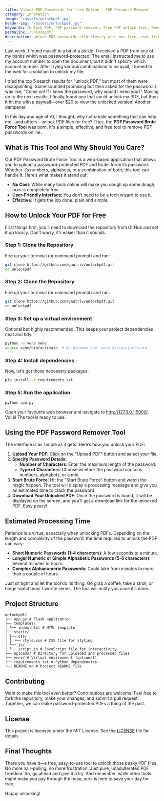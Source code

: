```yaml
---
title: Unlock PDF Passwords for free Online - PDF Password Remover
category: Innovation
image: "/assets/unlockpdf.jpg"
header-img: "/assets/unlockpdf.jpg"
keywords: [Unlock PDF, PDF password remover, Free PDF unlock tool, Remove PDF password online, Decrypt PDF, Open password-protected PDF, Best PDF password remover 2024, PDF password recovery, Free online PDF unlock, PDF unlock software]
permalink: /unlockpdf/
description: Unlock PDF passwords effortlessly with our free, user-friendly PDF Password Remover Tool. This blog post guides you through using our PDF unlock software to remove passwords from PDF files online. Say goodbye to expensive services and learn how to decrypt PDF files and open password-protected PDFs without hassle. Discover how to set up and use this effective PDF password recovery tool, and explore estimated processing times for different password complexities. Join us and experience the best free PDF unlock tool designed to save your day and your wallet. Reclaim access to your important documents with ease!
---
```


Last week, I found myself in a bit of a pickle. I received a PDF from one of my banks which was password-protected. The email instructed me to use my account number to open the document, but it didn't specify which account number. After trying various combinations to no avail, I turned to the web for a solution to unlock my file.

I tried the top 5 search results for "unlock PDF," but most of them were disappointing. Some sounded promising but then asked for the password. I was like, "Come on! If I knew the password, why would I need you?" Moving on to the next results, I finally found one that could unlock my PDF, but then it hit me with a paywall—over $20 to view the unlocked version! Another dampener.

In this day and age of AI, I thought, why not create something that can help me—and others—unlock PDF files for free? Thus, the **PDF Password Brute Force Tool** was born. It's a simple, effective, and free tool to remove PDF passwords online.

## What is This Tool and Why Should You Care?

Our PDF Password Brute Force Tool is a web-based application that allows you to upload a password-protected PDF and brute-force its password. Whether it’s numbers, alphabets, or a combination of both, this tool can handle it. Here’s what makes it stand out:

- **No Cost**: While many tools online will make you cough up some dough, ours is completely free.
- **User-Friendly Interface**: You don’t need to be a tech wizard to use it.
- **Effective**: It gets the job done, plain and simple.

## How to Unlock Your PDF for Free

First things first, you’ll need to download the repository from GitHub and set it up locally. Don’t worry, it’s easier than it sounds.

### Step 1: Clone the Repository

Fire up your terminal (or command prompt) and run:

```bash
git clone https://github.com/gautriv/unlockpdf.git
cd unlockpdf
```

### Step 2: Clone the Repository

Fire up your terminal (or command prompt) and run:

```bash
git clone https://github.com/gautriv/unlockpdf.git
cd unlockpdf
```

### Step 3: Set up a virtual environment

Optional but highly recommended. This keeps your project dependencies neat and tidy.

```bash
python -m venv venv
source venv/bin/activate  # On Windows use `venv\Scripts\activate`
```

### Step 4: Install dependencies
Now, let’s get those necessary packages:

```bash
pip install -r requirements.txt
```

### Step 5: Run the application

```bash
python app.py
```


Open your favourite web browser and navigate to http://127.0.0.1:5000/. 
Voilà! The tool is ready to use.

<script async src="https://pagead2.googlesyndication.com/pagead/js/adsbygoogle.js?client=ca-pub-7149683584202371"
     crossorigin="anonymous"></script>
<!-- AddTitleOne -->
<ins class="adsbygoogle"
     style="display:block"
     data-ad-client="ca-pub-7149683584202371"
     data-ad-slot="7422872052"
     data-ad-format="auto"
     data-full-width-responsive="true"></ins>
<script>
     (adsbygoogle = window.adsbygoogle || []).push({});
</script>

## Using the PDF Password Remover Tool

The interface is as simple as it gets. Here’s how you unlock your PDF:

1. **Upload Your PDF**: Click on the "Upload PDF" button and select your file.
2. **Specify Password Details**:
   - **Number of Characters**: Enter the maximum length of the password.
   - **Type of Characters**: Choose whether the password contains numbers, alphabets, or a mix.
3. **Start Brute Force**: Hit the "Start Brute Force" button and watch the magic happen. The tool will display a processing message and give you an estimated time to crack the password.
4. **Download Your Unlocked PDF**: Once the password is found, it will be displayed on the screen, and you’ll get a download link for the unlocked PDF. Easy peasy!

## Estimated Processing Time

Patience is a virtue, especially when unlocking PDFs. Depending on the length and complexity of the password, the time required to unlock the PDF can vary:

- **Short Numeric Passwords (1-4 characters)**: A few seconds to a minute.
- **Longer Numeric or Simple Alphabetic Passwords (5-6 characters)**: Several minutes to hours.
- **Complex Alphanumeric Passwords**: Could take from minutes to more than a couple of hours.

Just sit tight and let the tool do its thing. Go grab a coffee, take a stroll, or binge-watch your favorite series. The tool will notify you once it’s done.

## Project Structure

```
unlockpdf/
├── app.py # Flask application
├── templates/
│ └── index.html # HTML template
├── static/
│ ├── css/
│ │ └── style.css # CSS file for styling
│ └── js/
│ └── script.js # JavaScript file for interactivity
├── uploads/ # Directory for uploaded and processed files
├── venv/ # Virtual environment (optional)
├── requirements.txt # Python dependencies
└── README.md # Project README file
```
## Contributing

Want to make this tool even better? Contributions are welcome! Feel free to fork the repository, make your changes, and submit a pull request. Together, we can make password-protected PDFs a thing of the past.

## License

This project is licensed under the MIT License. See the [LICENSE](https://en.wikipedia.org/wiki/MIT_License) file for details.

## Final Thoughts

There you have it—a free, easy-to-use tool to unlock those pesky PDF files. No more hair-pulling, no more frustration. Just pure, unadulterated PDF freedom. So, go ahead and give it a try. And remember, while other tools might make you pay through the nose, ours is here to save your day for free.

Happy unlocking!
